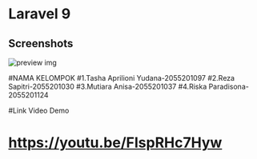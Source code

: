 # Laravel 9 

## Screenshots

![preview img](/preview.png)

#NAMA KELOMPOK
  #1.Tasha Aprilioni Yudana-2055201097
  #2.Reza Sapitri-2055201030
  #3.Mutiara Anisa-2055201037
  #4.Riska Paradisona-2055201124
  
 #Link Video Demo
 # https://youtu.be/FIspRHc7Hyw

